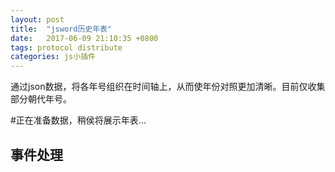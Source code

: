 ```yaml
---
layout: post
title:  "jsword历史年表"
date:   2017-06-09 21:10:35 +0800
tags: protocol distribute
categories: js小插件
---
```


通过json数据，将各年号组织在时间轴上，从而使年份对照更加清晰。目前仅收集部分朝代年号。

<!--break-->


#正在准备数据，稍侯将展示年表...

	
<script src="/css/js/time/util.js"></script>
<script src="/css/js/jsword/nian.js"></script>
<script src="/css/js/jsword/jsword.js"></script>
<script language="javascript">
		var elem = document.getElementsByClassName('page-content')[0];
		var div = document.createElement('div');
		div.id = 'jsword';
		document.getElementsByTagName('body')[0].appendChild(div);
		elem.style.height = "800px";
		var sword = new JSword({
				'id' : 'jsword',

		}).start();
		elem.innerHTML = "";
</script>

## 事件处理

####
